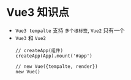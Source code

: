 # Vue3 知识点
- `Vue3 tempalte` 支持 `多个根标签`, `Vue2` 只有一个
- `Vue3` 和 `Vue2`
   ```
   // createApp(组件)
   createApp(App).mount('#app')

   // new Vue({tempalte, render})
   new Vue()
   ``` 
